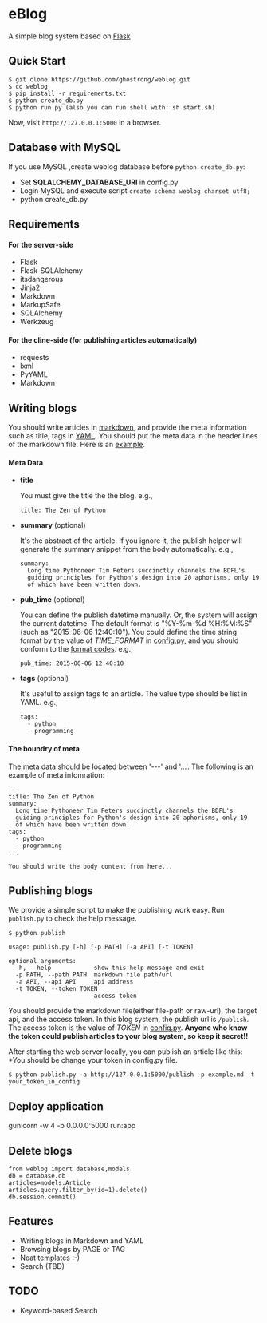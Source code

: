 eBlog
======

A simple blog system based on [Flask](http://flask.pocoo.org/)


Quick Start
-----------

````
$ git clone https://github.com/ghostrong/weblog.git
$ cd weblog
$ pip install -r requirements.txt
$ python create_db.py
$ python run.py (also you can run shell with: sh start.sh)
````

Now, visit `http://127.0.0.1:5000` in a browser.

Database with MySQL
-------------------
If you use MySQL ,create weblog database before ```python create_db.py```:

* Set **SQLALCHEMY_DATABASE_URI** in config.py
* Login MySQL and execute script ```create schema weblog charset utf8;```
* python create_db.py

Requirements
------------

#### For the server-side

* Flask
* Flask-SQLAlchemy
* itsdangerous
* Jinja2
* Markdown
* MarkupSafe
* SQLAlchemy
* Werkzeug

#### For the cline-side (for publishing articles automatically)

* requests
* lxml
* PyYAML
* Markdown


Writing blogs
-------------

You should write articles in [markdown](http://daringfireball.net/projects/markdown/), and provide the meta information such as title, tags in [YAML](http://yaml.org/). You should put the meta data in the header lines of the markdown file. Here is an [example](https://raw.githubusercontent.com/ghostrong/weblog/master/example.md).

#### Meta Data

* **title**

  You must give the title the the blog. e.g.,

  ````
  title: The Zen of Python
  ````

* **summary** (optional)

  It's the abstract of the article. If you ignore it, the publish helper will generate the
  summary snippet from the body automatically. e.g.,

  ````
  summary:
    Long time Pythoneer Tim Peters succinctly channels the BDFL's
    guiding principles for Python's design into 20 aphorisms, only 19
    of which have been written down.
  ````

* **pub_time** (optional)

  You can define the publish datetime manually. Or, the system will assign the current
  datetime. The default format is "%Y-%m-%d %H:%M:%S" (such as "2015-06-06 12:40:10").
  You could define the time string format by the value of *TIME_FORMAT* in
  [config.py](config.py),
  and you should conform to the
  [format codes](https://docs.python.org/2/library/datetime.html#strftime-and-strptime-behavior). e.g.,

  ````
  pub_time: 2015-06-06 12:40:10
  ````

* **tags** (optional)

  It's useful to assign tags to an article. The value type should be list in YAML. e.g.,

  ````
  tags:
    - python
    - programming
  ````

#### The boundry of meta

The meta data should be located between '---' and '...'.
The following is an example of meta infomration:

````
---
title: The Zen of Python
summary:
  Long time Pythoneer Tim Peters succinctly channels the BDFL's
  guiding principles for Python's design into 20 aphorisms, only 19
  of which have been written down.
tags:
  - python
  - programming
...

You should write the body content from here...
````


Publishing blogs
----------------

We provide a simple script to make the publishing work easy. Run `publish.py` to check the help message.

````
$ python publish

usage: publish.py [-h] [-p PATH] [-a API] [-t TOKEN]

optional arguments:
  -h, --help            show this help message and exit
  -p PATH, --path PATH  markdown file path/url
  -a API, --api API     api address
  -t TOKEN, --token TOKEN
                        access token
````

You should provide the markdown file(either file-path or raw-url), the target api, and the access token. In this blog system, the publish url is `/publish`. The access token is the value of *TOKEN* in [config.py](config.py). 
**Anyone who know the token could publish articles to your blog system, so keep it secret!!**

After starting the web server locally, you can publish an article like this:
*You should be change your token in config.py file.

````
$ python publish.py -a http://127.0.0.1:5000/publish -p example.md -t your_token_in_config
````

Deploy application
------------------
gunicorn -w 4 -b 0.0.0.0:5000 run:app

Delete blogs
------------
```
from weblog import database,models
db = database.db
articles=models.Article
articles.query.filter_by(id=1).delete()
db.session.commit()
```
Features
--------
* Writing blogs in Markdown and YAML
* Browsing blogs by PAGE or TAG
* Neat templates :-)
* Search (TBD)


TODO
----
* Keyword-based Search

